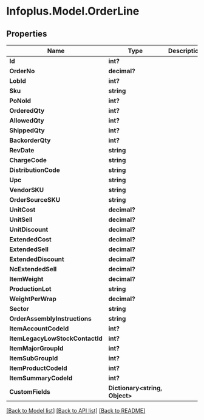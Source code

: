 # Infoplus.Model.OrderLine
## Properties

Name | Type | Description | Notes
------------ | ------------- | ------------- | -------------
**Id** | **int?** |  | [optional] 
**OrderNo** | **decimal?** |  | 
**LobId** | **int?** |  | 
**Sku** | **string** |  | 
**PoNoId** | **int?** |  | [optional] 
**OrderedQty** | **int?** |  | [optional] 
**AllowedQty** | **int?** |  | [optional] 
**ShippedQty** | **int?** |  | [optional] 
**BackorderQty** | **int?** |  | [optional] 
**RevDate** | **string** |  | [optional] 
**ChargeCode** | **string** |  | [optional] 
**DistributionCode** | **string** |  | [optional] 
**Upc** | **string** |  | [optional] 
**VendorSKU** | **string** |  | [optional] 
**OrderSourceSKU** | **string** |  | [optional] 
**UnitCost** | **decimal?** |  | [optional] 
**UnitSell** | **decimal?** |  | [optional] 
**UnitDiscount** | **decimal?** |  | [optional] 
**ExtendedCost** | **decimal?** |  | [optional] 
**ExtendedSell** | **decimal?** |  | [optional] 
**ExtendedDiscount** | **decimal?** |  | [optional] 
**NcExtendedSell** | **decimal?** |  | [optional] 
**ItemWeight** | **decimal?** |  | [optional] 
**ProductionLot** | **string** |  | [optional] 
**WeightPerWrap** | **decimal?** |  | [optional] 
**Sector** | **string** |  | [optional] 
**OrderAssemblyInstructions** | **string** |  | [optional] 
**ItemAccountCodeId** | **int?** |  | 
**ItemLegacyLowStockContactId** | **int?** |  | 
**ItemMajorGroupId** | **int?** |  | 
**ItemSubGroupId** | **int?** |  | 
**ItemProductCodeId** | **int?** |  | [optional] 
**ItemSummaryCodeId** | **int?** |  | 
**CustomFields** | **Dictionary&lt;string, Object&gt;** |  | [optional] 

[[Back to Model list]](../README.md#documentation-for-models) [[Back to API list]](../README.md#documentation-for-api-endpoints) [[Back to README]](../README.md)

